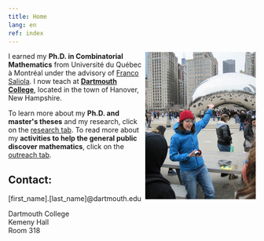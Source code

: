 ```yaml
---
title: Home
lang: en
ref: index
---
```


<img style="float: right;" src="photo_Nadia.jpg" title="While presenting the topology hidden in the Cloud Gate to middle school students, in Chicago.">

I earned my **Ph.D. in Combinatorial Mathematics** from Université du Québec à Montréal under the advisory of [Franco Saliola](http://lacim.uqam.ca/~saliola/). I now teach at [**Dartmouth College**](https://math.dartmouth.edu), located in the town of Hanover, New Hampshire.

To learn more about my  **Ph.D. and master's theses** and my research, click on the [research tab](research). To read more about my **activities to help the general public discover mathematics**, click on the [outreach tab](outreach).

## Contact:

[first_name].[last_name]@dartmouth.edu

Dartmouth College <br />
Kemeny Hall  <br />
Room 318


